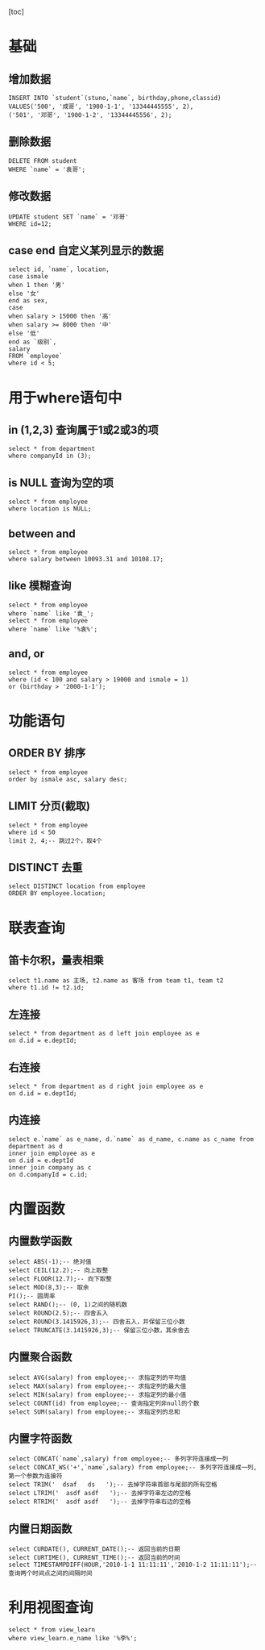 [toc]
# 基础
## 增加数据
```
INSERT INTO `student`(stuno,`name`, birthday,phone,classid)
VALUES('500', '成哥', '1900-1-1', '13344445555', 2),
('501', '邓哥', '1900-1-2', '13344445556', 2);
```
## 删除数据
```
DELETE FROM student
WHERE `name` = '袁哥';
```
## 修改数据
```
UPDATE student SET `name` = '邓哥' 
WHERE id=12;
```
## case end 自定义某列显示的数据
```
select id, `name`, location,
case ismale
when 1 then '男'
else '女'
end as sex,
case
when salary > 15000 then '高'
when salary >= 8000 then '中'
else '低'
end as `级别`,
salary
FROM `employee`
where id < 5;
```
# 用于where语句中
## in (1,2,3) 查询属于1或2或3的项
```
select * from department
where companyId in (3);
```
## is NULL 查询为空的项
```
select * from employee
where location is NULL;
```
## between and
```
select * from employee
where salary between 10093.31 and 10108.17;
```
## like 模糊查询
```
select * from employee
where `name` like '袁_';
select * from employee
where `name` like '%袁%';
```
## and, or
```
select * from employee
where (id < 100 and salary > 19000 and ismale = 1)
or (birthday > '2000-1-1');
```
# 功能语句
## ORDER BY 排序
```
select * from employee
order by ismale asc, salary desc;
```
## LIMIT 分页(截取)
```
select * from employee
where id < 50
limit 2, 4;-- 跳过2个，取4个
```
## DISTINCT 去重
```
select DISTINCT location from employee
ORDER BY employee.location;
```
# 联表查询
## 笛卡尔积，量表相乘
```
select t1.name as 主场, t2.name as 客场 from team t1, team t2
where t1.id != t2.id;
```
## 左连接
```
select * from department as d left join employee as e
on d.id = e.deptId;
```
## 右连接
```
select * from department as d right join employee as e
on d.id = e.deptId;
```
## 内连接
```
select e.`name` as e_name, d.`name` as d_name, c.name as c_name from department as d
inner join employee as e
on d.id = e.deptId
inner join company as c
on d.companyId = c.id;
```
# 内置函数
## 内置数学函数
```
select ABS(-1);-- 绝对值
select CEIL(12.2);-- 向上取整
select FLOOR(12.7);-- 向下取整
select MOD(8,3);-- 取余
PI();-- 圆周率
select RAND();-- (0, 1)之间的随机数
select ROUND(2.5);-- 四舍五入
select ROUND(3.1415926,3);-- 四舍五入，并保留三位小数
select TRUNCATE(3.1415926,3);-- 保留三位小数，其余舍去
```
## 内置聚合函数
```
select AVG(salary) from employee;-- 求指定列的平均值
select MAX(salary) from employee;-- 求指定列的最大值
select MIN(salary) from employee;-- 求指定列的最小值
select COUNT(id) from employee;-- 查询指定列非null的个数
select SUM(salary) from employee;-- 求指定列的总和
```
## 内置字符函数
```
select CONCAT(`name`,salary) from employee;-- 多列字符连接成一列
select CONCAT_WS('+',`name`,salary) from employee;-- 多列字符连接成一列, 第一个参数为连接符
select TRIM('  dsaf   ds   ');-- 去掉字符串首部与尾部的所有空格
select LTRIM('  asdf asdf   ');-- 去掉字符串左边的空格
select RTRIM('  asdf asdf   ');-- 去掉字符串右边的空格
```
## 内置日期函数
```
select CURDATE(), CURRENT_DATE();-- 返回当前的日期
select CURTIME(), CURRENT_TIME();-- 返回当前的时间
select TIMESTAMPDIFF(HOUR,'2010-1-1 11:11:11','2010-1-2 11:11:11');-- 查询两个时间点之间的间隔时间
```
# 利用视图查询
```
select * from view_learn
where view_learn.e_name like '%李%';
```